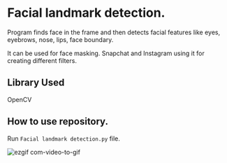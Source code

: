 # Facial landmark detection.

Program finds face in the frame and then detects facial features like eyes, eyebrows, nose, lips, face boundary.

It can be used for face masking.
Snapchat and Instagram using it for creating different filters.

## Library Used
OpenCV

## How to use repository.
Run `Facial landmark detection.py` file.



![ezgif com-video-to-gif](https://user-images.githubusercontent.com/22048905/45821701-7d55dd00-bd07-11e8-86fc-36ad2d58292c.gif)
